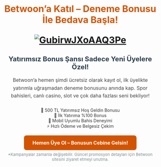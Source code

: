 <h1 style="font-size: 30px; color: #d35400; text-align: center; font-weight: bold;">
  Betwoon’a Katıl – Deneme Bonusu İle Bedava Başla!

[![GubirwJXoAAQ3Pe](https://github.com/user-attachments/assets/1f0784c9-b482-4441-a16b-9224091d5f33)](https://betwoon767.com)



<h2 style="font-size: 22px; text-align: center; color: #2c3e50;">
  Yatırımsız Bonus Şansı Sadece Yeni Üyelere Özel!
</h2>

<p style="font-size: 16px; text-align: center; color: #444; line-height: 1.6; max-width: 720px; margin: 0 auto;">
  Betwoon’a hemen şimdi ücretsiz olarak kayıt ol, ilk üyelikte yatırımla uğraşmadan deneme bonusunu anında kap. Spor bahisleri, canlı casino, slot ve çok daha fazlası seni bekliyor!
</p>

<ul style="list-style: none; text-align: center; color: #333; padding: 0; margin-top: 25px;">
  <li>🎁 500 TL Yatırımsız Hoş Geldin Bonusu</li>
  <li>💯 İlk Yatırıma %100 Bonus</li>
  <li>📲 Mobil Uyumlu Bahis Deneyimi</li>
  <li>⚡ Hızlı Ödeme ve Belgesiz Çekim</li>
</ul>

<p style="text-align: center; margin-top: 30px;">
  <a href="https://betwoon767.com"
     style="background-color: #d35400; color: #ffffff; padding: 14px 28px; border-radius: 8px; font-size: 16px; font-weight: bold; text-decoration: none;">
     Hemen Üye Ol – Bonusun Cebine Gelsin!
  </a>
</p>

<p style="text-align: center; font-size: 13px; color: #7f8c8d; margin-top: 20px;">
  *Kampanyalar zamanla değişebilir. Güncel promosyon detayları için Betwoon sitesini ziyaret etmeyi unutma.
</p>

<meta name="description" content="Betwoon’a ücretsiz kayıt olarak yatırımla uğraşmadan 50 TL deneme bonusu kazan! Mobil uyumlu, güvenilir bahis keyfi şimdi seni bekliyor.">
